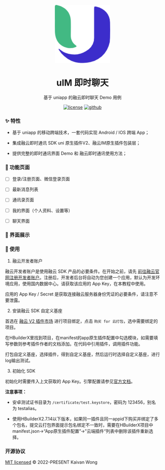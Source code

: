 <div align="center">
  <a href="https://github.com/kaivanwong/u-im" target="_blank">
    <img width="180" src="./static/logo.png" />
  </a>
</div>

<div align="center">
  <h1>uIM 即时聊天</h1>
  <div>
	
  基于 uniapp 的融云即时聊天 Demo 用例

  [![license](https://img.shields.io/github/license/kaivanwong/u-im)](./LICENSE)
  [![github](https://img.shields.io/github/package-json/v/kaivanwong/u-im)](https://github.com/kaivanwong/u-im)

  </div>
</div>

### ✨ 特性

- 基于 uniapp 的移动跨端技术，一套代码实现 Android / IOS 跨端 App；

- 集成融云即时通讯 SDK uni 原生插件V2、融云IM原生插件包装层；

- 提供完整的即时通讯界面 Demo 和 融云即时通讯使用方法；

### 📌 功能页面

- [ ] 登录/注册页面、微信登录页面

- [ ] 最新消息列表

- [ ] 通讯录页面

- [ ] 我的界面（个人资料、设置等）

- [ ] 聊天界面

### 🌰 界面展示

### 🌈 使用

1. 融云开发者账户

 融云开发者账户是使用融云 SDK 产品的必要条件。在开始之前，请先 [前往融云官网注册开发者账户](https://developer.rongcloud.cn/signup)。注册后，开发者后台将自动为您创建一个应用，默认为开发环境应用，使用国内数据中心。请获取该应用的 App Key，在本教程中使用。

 应用的 App Key / Secret 是获取连接融云服务器身份凭证的必要条件，请注意不要泄露。

2. 安装融云 SDK 自定义基座

 首选在 [融云 V2 插件市场](https://ext.dcloud.net.cn/plugin?id=9227#) 进行项目绑定，点击 `购买 for 云打包`，选中需要绑定的项目。

 在HBuilderX里找到项目，在manifest的app原生插件配置中勾选模块，如需要填写参数则参考插件作者的文档添加。在代码中引用插件，调用插件功能。

 打包自定义基座，选择插件，得到自定义基座，然后运行时选择自定义基座，进行log输出测试。

3. 初始化 SDK

 初始化时需要传入上文获取的 App Key。引擎配置请参见[官方文档]()。

**注意事项：**

 - 安卓测试证书目录为 `/certificate/test.keystore`，密码为 123456，别名为 testalias。

 - 使用HBuilderX2.7.14以下版本，如果同一插件且同一appid下购买并绑定了多个包名，提交云打包界面提示包名绑定不一致时，需要在HBuilderX项目中manifest.json->“App原生插件配置”->”云端插件“列表中删除该插件重新选择。

### 开源协议

[MIT licensed](./LICENSE) © 2022-PRESENT Kaivan Wong

